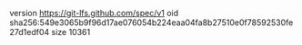 version https://git-lfs.github.com/spec/v1
oid sha256:549e3065b9f96d17ae076054b224eaa04fa8b27510e0f78592530fe27d1edf04
size 10361
